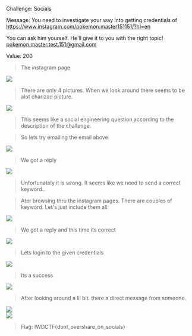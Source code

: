 Challenge: Socials

Message: You need to investigate your way into getting credentials of https://www.instagram.com/pokemon.master151151/?hl=en

You can ask him yourself. He'll give it to you with the right topic! pokemon.master.test.151@gmail.com

Value: 200

>The instagram page

<img src="https://github.com/CSBCTF/IWDCTF/blob/338c0e5b7a559c3f598ad73236c3c2cd02d10137/Miscellaneous/Socials/files/Capture.PNG">


>There are only 4 pictures. When we look around there seems to be alot charizad picture.

<img src="https://github.com/CSBCTF/IWDCTF/blob/338c0e5b7a559c3f598ad73236c3c2cd02d10137/Miscellaneous/Socials/files/Capture1.PNG">


>This seems like a social engineering question according to the description of the challenge.

>So lets try emailing the email above. 

<img src="https://github.com/CSBCTF/IWDCTF/blob/338c0e5b7a559c3f598ad73236c3c2cd02d10137/Miscellaneous/Socials/files/Capture10.PNG">



>We got a reply

<img src="https://github.com/CSBCTF/IWDCTF/blob/338c0e5b7a559c3f598ad73236c3c2cd02d10137/Miscellaneous/Socials/files/Capture11.PNG">


>Unfortunately it is wrong. It seems like we need to send a correct keyword..


>Ater browsing thru the instagram pages. There are couples of keyword. Let's just include them all.

<img src="https://github.com/CSBCTF/IWDCTF/blob/338c0e5b7a559c3f598ad73236c3c2cd02d10137/Miscellaneous/Socials/files/Capture14.PNG">

>We got a reply and this time its correct

<img src="https://github.com/CSBCTF/IWDCTF/blob/338c0e5b7a559c3f598ad73236c3c2cd02d10137/Miscellaneous/Socials/files/Capture15.PNG">

>Lets login to the given credentials

<img src="https://github.com/CSBCTF/IWDCTF/blob/338c0e5b7a559c3f598ad73236c3c2cd02d10137/Miscellaneous/Socials/files/Capture16.PNG">

>Its a success

<img src="https://github.com/CSBCTF/IWDCTF/blob/338c0e5b7a559c3f598ad73236c3c2cd02d10137/Miscellaneous/Socials/files/Capture17.PNG">

>After looking around a lil bit. there a direct message from someone.

<img src="https://github.com/CSBCTF/IWDCTF/blob/338c0e5b7a559c3f598ad73236c3c2cd02d10137/Miscellaneous/Socials/files/Capture18.PNG">
<br>
<img src="https://github.com/CSBCTF/IWDCTF/blob/338c0e5b7a559c3f598ad73236c3c2cd02d10137/Miscellaneous/Socials/files/Capture19.PNG">

>Flag: IWDCTF{dont_overshare_on_socials}








